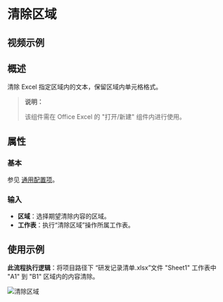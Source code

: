 # 清除区域

## 视频示例

## 概述

清除 Excel 指定区域内的文本，保留区域内单元格格式。

> **说明：**
>
> 该组件需在 Office Excel 的 "打开/新建" 组件内进行使用。

## 属性

### 基本

参见 [通用配置项](../Appendix/CommonConfigurationItems.md)。

### 输入

- **区域**：选择期望清除内容的区域。
- **工作表**：执行“清除区域”操作所属工作表。

## 使用示例

**此流程执行逻辑**：将项目路径下 “研发记录清单.xlsx”文件 "Sheet1" 工作表中 "A1" 到 "B1" 区域内的内容清除。

![清除区域](https://docimages.blob.core.chinacloudapi.cn/images/Activities/cleararea20220408.png)
